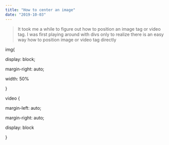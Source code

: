 ```yaml
---
title: "How to center an image"
date: "2019-10-03"
---
```


> It took me a while to figure out how to position an image tag or video tag. I was first playing around with divs only to realize there is an easy way how to position image or video tag directly

img{

  display: block;

  margin-right: auto;

  width: 50%

}

video {

  margin-left: auto;

  margin-right: auto;

  display: block

}